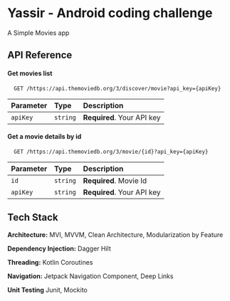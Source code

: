 
# Yassir - Android coding challenge

A Simple Movies app 


## API Reference

#### Get movies list

```http
  GET /https://api.themoviedb.org/3/discover/movie?api_key={apiKey}
```

| Parameter | Type     | Description                |
| :-------- | :------- | :------------------------- |
| `apiKey` | `string` | **Required**. Your API key |

#### Get a movie details by id

```http
  GET /https://api.themoviedb.org/3/movie/{id}?api_key={apiKey}
```

| Parameter | Type     | Description                   |
| :-------- | :------- |:------------------------------|
| `id`      | `string` | **Required**. Movie Id        |
|`apiKey`  | `string` | **Required**. Your API key    |


## Tech Stack

**Architecture:** MVI, MVVM, Clean Architecture, Modularization by Feature

**Dependency Injection:** Dagger Hilt

**Threading:** Kotlin Coroutines

**Navigation:** Jetpack Navigation Component, Deep Links

**Unit Testing** Junit, Mockito

